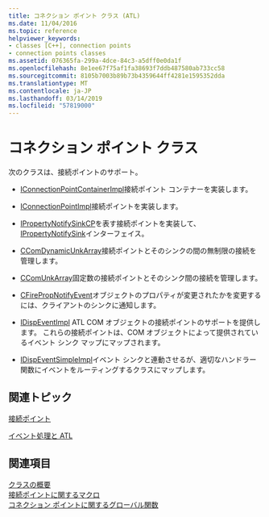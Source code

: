```yaml
---
title: コネクション ポイント クラス (ATL)
ms.date: 11/04/2016
ms.topic: reference
helpviewer_keywords:
- classes [C++], connection points
- connection points classes
ms.assetid: 076365fa-299a-4dce-84c3-a5dff0e0da1f
ms.openlocfilehash: 8e1ee67f75af1fa38693f7ddb487580ab733cc58
ms.sourcegitcommit: 8105b7003b89b73b4359644ff4281e1595352dda
ms.translationtype: MT
ms.contentlocale: ja-JP
ms.lasthandoff: 03/14/2019
ms.locfileid: "57819000"
---
```

# <a name="connection-points-classes"></a>コネクション ポイント クラス

次のクラスは、接続ポイントのサポート。

- [IConnectionPointContainerImpl](../atl/reference/iconnectionpointcontainerimpl-class.md)接続ポイント コンテナーを実装します。

- [IConnectionPointImpl](../atl/reference/iconnectionpointimpl-class.md)接続ポイントを実装します。

- [IPropertyNotifySinkCP](../atl/reference/ipropertynotifysinkcp-class.md)を表す接続ポイントを実装して、 [IPropertyNotifySink](/windows/desktop/api/ocidl/nn-ocidl-ipropertynotifysink)インターフェイス。

- [CComDynamicUnkArray](../atl/reference/ccomdynamicunkarray-class.md)接続ポイントとそのシンクの間の無制限の接続を管理します。

- [CComUnkArray](../atl/reference/ccomunkarray-class.md)固定数の接続ポイントとそのシンク間の接続を管理します。

- [CFirePropNotifyEvent](../atl/reference/cfirepropnotifyevent-class.md)オブジェクトのプロパティが変更されたかを変更するには、クライアントのシンクに通知します。

- [IDispEventImpl](../atl/reference/idispeventimpl-class.md) ATL COM オブジェクトの接続ポイントのサポートを提供します。 これらの接続ポイントは、COM オブジェクトによって提供されているイベント シンク マップにマップされます。

- [IDispEventSimpleImpl](../atl/reference/idispeventsimpleimpl-class.md)イベント シンクと連動させるが、適切なハンドラー関数にイベントをルーティングするクラスにマップします。

## <a name="related-articles"></a>関連トピック

[接続ポイント](../atl/atl-connection-points.md)

[イベント処理と ATL](../atl/event-handling-and-atl.md)

## <a name="see-also"></a>関連項目

[クラスの概要](../atl/atl-class-overview.md)<br/>
[接続ポイントに関するマクロ](../atl/reference/connection-point-macros.md)<br/>
[コネクション ポイントに関するグローバル関数](../atl/reference/connection-point-global-functions.md)
